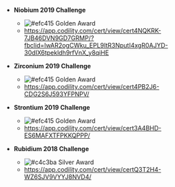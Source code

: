 - **Niobium 2019 Challenge**
  - ![#efc415](https://placehold.it/15/efc415/000000?text=+) Golden Award
  - https://app.codility.com/cert/view/cert4NQKRK-7JB46DVN9GD7GRMP/?fbclid=IwAR2ogCWku_EPL9ItR3NputI4xgR0AJYD-30dIX6tpekldh9rfVnX_y8qiHE

- **Zirconium 2019 Challenge**
  - ![#efc415](https://placehold.it/15/efc415/000000?text=+) Golden Award
  - https://app.codility.com/cert/view/cert4PB2J6-CDG2S6J593YFPNPV/

- **Strontium 2019 Challenge**
  - ![#efc415](https://placehold.it/15/efc415/000000?text=+) Golden Award
  - https://app.codility.com/cert/view/cert3A4BHD-ES6MAFXTFPKKQPPP/

- **Rubidium 2018 Challenge** 
  - ![#c4c3ba](https://placehold.it/15/c4c3ba/000000?text=+) Silver Award
  - https://app.codility.com/cert/view/certQ3T2H4-WZ6SJV9VYYJ8NVD4/
  

